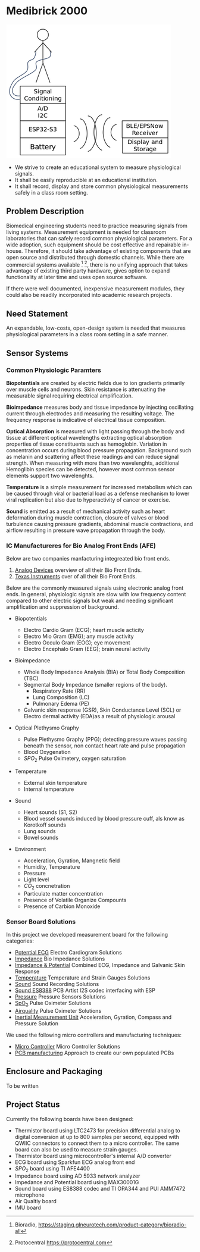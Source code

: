 # Medibrick 2000

![alt text](./assetts/Concept.png)

- We strive to create an educational system to measure physiological signals.
- It shall be easily reproducible at an educational institution.
- It shall record, display and store common physiological measurements safely in a class room setting.

## Problem Description

Biomedical engineering students need to practice measuring signals from living systems.
Measurement equipment is needed for classroom laboratories that can safely record common physiological parameters.
For a wide adoption, such equipment should be cost effective and repairable in-house.
Therefore, it should take advantage of existing components that are open source and distributed through domestic channels.
While there are commercial systems available [^fn1] [^fn2], there is no unifying approach that takes advantage of existing third party hardware, gives option to expand functionality at later time and uses open source software. 

If there were well documented, inexpensive measurement modules, they could also be readily incorporated into academic research projects.

[^fn1]: Bioradio, https://staging.glneurotech.com/product-category/bioradio-all
[^fn2]: Protocentral https://protocentral.com

## Need Statement

An expandable, low-costs, open-design system is needed that measures physiological parameters in a class room setting in a safe manner.

## Sensor Systems

### Common Physiologic Paramters

**Biopotentials** are created by electric fields due to ion gradients primarily over muscle cells and neurons. Skin resistance is attenuating the measurable signal requiring electrical amplification.

**Bioimpedance** measures body and tissue impedance by injecting oscillating current through electrodes and measuring the resulting voltage. The frequency response is indicative of electrical tissue composition.

**Optical Absorption** is measured with light passing through the body and tissue at different optical wavelengths extracting optical absorption properties of tissue constituents such as hemoglobin. Variation in concentration occurs during blood pressure propagation. Background such as melanin and scattering affect these readings and can reduce signal strength. When measuring with more than two wavelenghts, additional Hemoglibin species can be detected, however most common sensor elements support two wavelenghts.

**Temperature** is a simple measurement for increased metabolism which can be caused through viral or bacterial load as a defense mechanism to lower viral replication but also due to hyperactivity of cancer or exercise.

**Sound** is emitted as a result of mechanical activity such as heart deformation during muscle contraction, closure of valves or blood turbulence causing pressure gradients, abdominal muscle contractions, and airflow resulting in pressure wave propagation through the body.

### IC Manufactureres for Bio Analog Front Ends (AFE)
Below are two companies manfacturing integreated bio front ends.

1) [Analog Devices](https://ez.analog.com/webinar/m/presentations/2742) overview of all their Bio Front Ends.
2) [Texas Instruments](https://www.ti.com/data-converters/integrated-special-function/medical-afes/biosensing-afes/overview.html) over of all their Bio Front Ends.

Below are the commonly measured signals using electronic analog front ends. In general, physiologic signals are slow with low frequency content compared to other electric signals but weak and needing significant amplification and suppression of background.

- Biopotentials
    - Electro Cardio Gram (ECG); heart muscle acticity
    - Electro Mio Gram (EMG); any muscle activity
    - Electro Occulo Gram (EOG); eye movement
    - Electro Encephalo Gram (EEG); brain neural activity

- Bioimpedance
    - Whole Body Impedance Analysis (BIA) or Total Body Composition (TBC)
    - Segmental Body Impedance (smaller regions of the body).
        - Respiratory Rate (RR)
        - Lung Composition (LC)
        - Pulmonary Edema (PE)
    - Galvanic skin response (GSR), Skin Conductance Level (SCL) or Electro dermal activity (EDA)as a result of physiologic arousal

- Optical Plethysmo Graphy
    - Pulse Plethysmo Graphy (PPG); detecting pressure waves passing beneath the sensor, non contact heart rate and pulse propagation
    - Blood Oxygenation
    - $SPO_2$ Pulse Oximetery, oxygen saturation

- Temperature
    - External skin temperature
    - Internal temperature

- Sound
    - Heart sounds (S1, S2)
    - Blood vessel sounds induced by blood pressure cuff, als know as Korotkoff sounds
    - Lung sounds
    - Bowel sounds

- Environment
    - Acceleration, Gyration, Mangnetic field
    - Humidity, Temperature
    - Pressure
    - Light level
    - $CO_2$ concnetration
    - Particulate matter concentration
    - Presence of Volatile Organize Compounts
    - Presence of Carbion Monoxide


### Sensor Board Solutions
In this project we developed measurement board for the following categories:

- [Potential ECG](ecg.md) Electro Cardiogram Solutions
- [Impedance](impedance.md) Bio Impedance Solutions
- [Impedance & Potential](MAX30001G.md) Combined ECG, Impedance and Galvanic Skin Response
- [Temperature](temperature.md) Temperature and Strain Gauges Solutions
- [Sound](sound.md) Sound Recording Solutions
- [Sound ES8388](ES8388_audio_board.md) PCB Artist I2S codec interfacing with ESP
- [Pressure](pressure.md) Pressure Sensors Solutions
- [SpO<sub>2</sub>](spo2.md) Pulse Oximeter Solutions
- [Airquality](airquality.md) Pulse Oximeter Solutions
- [Inertial Measurement Unit](imu.md) Acceleration, Gyration, Compass and Pressure Solution

We used the following micro controllers and manufacturing techniques:

- [Micro Controller](microcontroller.md) Micro Controller Solutions
- [PCB manufacturing](pcbmanufacturing.md) Approach to create our own populated PCBs

## Enclosure and Packaging
To be written

## Project Status

Currently the following boards have been designed:

- Thermistor board using LTC2473 for precision differential analog to digital conversion at up to 800 samples per second, equipped with QWIIC connectors to connect them to a micro controller. The same board can also be used to measure strain gauges.
- Thermistor board using microcontroller's internal A/D converter
- ECG board using Sparkfun ECG analog front end
- $SPO_2$ board using TI AFE4400
- Impedance board using AD 5933 network analyzer
- Impedance and Potential board using MAX30001G
- Sound board using ES8388 codec and TI OPA344 and PUI AMM7472 microphone
- Air Qualtiy board
- IMU board
